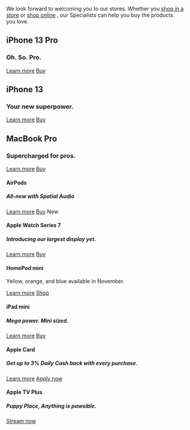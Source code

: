 We look forward to welcoming you to our stores. Whether you
[shop in a store](/retail/)
or
[shop online](/us/shop/goto/shop)
, our Specialists can help you buy the products you&nbsp;love.

## iPhone 13 Pro

### Oh. So. Pro.
[Learn more](/iphone-13-pro/)
[Buy](/us/shop/goto/buy_iphone/iphone_13_pro)

## iPhone 13

### Your new superpower.
[Learn more](/iphone-13/)
[Buy](/us/shop/goto/buy_iphone/iphone_13)

## MacBook Pro

### Supercharged for pros.
[Learn more](/macbook-pro-14-and-16/)
[Buy](/us/shop/goto/buy_mac/macbook_pro_14)

#### AirPods

##### All-new with Spatial Audio
[Learn more](/airpods-3rd-generation/)
[Buy](/us/shop/goto/product/MME73)
New

#### Apple Watch Series 7

##### Introducing our largest display yet.
[Learn more](/apple-watch-series-7/)
[Buy](/us/shop/goto/buy_watch/apple_watch_series_7)

#### HomePod mini

Yellow, orange, and blue available in November.

[Learn more](/homepod-mini/)
[Shop](/us/shop/goto/buy_homepod/homepod_mini)

#### iPad mini

##### Mega power. Mini sized.
[Learn more](/ipad-mini/)
[Buy](/us/shop/goto/buy_ipad/ipad_mini)

#### Apple Card

##### Get up to 3% Daily&nbsp;Cash back with every purchase.
[Learn more](/apple-card/)
[Apply now](https://card.apple.com/apply/start/?referrer=apy-200-100018)

#### Apple TV Plus

##### Puppy Place, Anything is pawsible.
[Stream now](https://tv.apple.com/show/umc.cmc.6u8ovjqp61j46lx5cznidchhx?itscg=10000&amp;itsct=atv-apl_hp-pmo_wch-PuppyPlace-211025)

